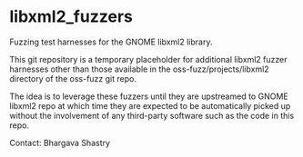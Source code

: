 # libxml2_fuzzers
Fuzzing test harnesses for the GNOME libxml2 library.

This git repository is a temporary placeholder for
additional libxml2 fuzzer harnesses other than those 
available in the oss-fuzz/projects/libxml2 directory
of the oss-fuzz git repo.

The idea is to leverage these fuzzers until they
are upstreamed to GNOME libxml2 repo at which time
they are expected to be automatically picked up
without the involvement of any third-party software
 such as the code in this repo.
 
 Contact: Bhargava Shastry 

